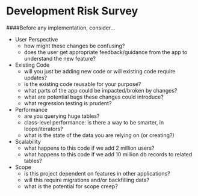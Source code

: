 # Development Risk Survey
####Before any implementation, consider...
- User Perspective
  - how might these changes be confusing?
  - does the user get appropriate feedback/guidance from the app to understand the new feature?
- Existing Code
  - will you just be adding new code or will existing code require updates?
  - is the existing code reusable for your purpose?
  - what parts of the app could be impacted/broken by changes?
  - what are potential bugs these changes could introduce?
  - what regression testing is prudent?
- Performance
  - are you querying huge tables?
  - class-level performance: is there a way to be smarter, in loops/iterators?
  - what is the state of the data you are relying on (or creating?)
- Scalability
  - what happens to this code if we add 2 million users?
  - what happens to this code if we add 10 million db records to related tables?
- Scope
  - is this project dependent on features in other applications?
  - will this require migrations and/or backfilling data?
  - what is the potential for scope creep?

